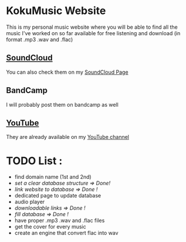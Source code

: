# KokuMusic Website

This is my personal music website where you will be able to find all the music I've worked on so far available for free listening and download (in format .mp3 .wav and .flac)

## [SoundCloud](https://soundcloud.com/kokumusic)

You can also check them on my [SoundCloud Page](https://soundcloud.com/kokumusic)

## BandCamp

I will probably post them on bandcamp as well

## [YouTube](https://www.youtube.com/channel/UC2RiTsaZeKw2ta9__M2V4jQ)

They are already available on my [YouTube channel](https://www.youtube.com/channel/UC2RiTsaZeKw2ta9__M2V4jQ)


# TODO List :

- find domain name (1st and 2nd)
- *set a clear database structure => Done!*
- *link website to database => Done !*
- dedicated page to update database
- audio player
- *downloadable links => Done !*
- *fill database => Done !*
- have proper .mp3 .wav and .flac files 
- get the cover for every music
- create an engine that convert flac into wav
